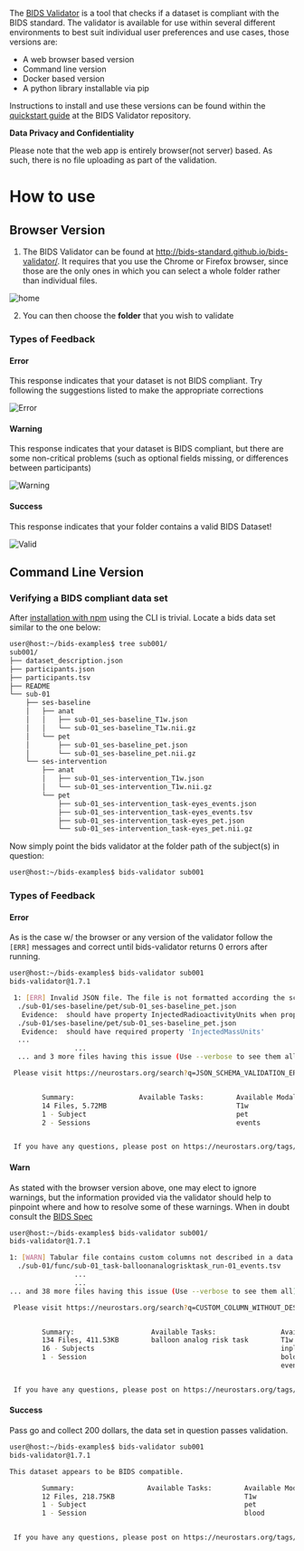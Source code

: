 The [BIDS Validator](https://github.com/bids-standard/bids-validator) is a tool
that checks if a dataset is compliant with the BIDS standard. The validator is
available for use within several different environments to best suit individual
user preferences and use cases, those versions are:

- A web browser based version
- Command line version
- Docker based version
- A python library installable via pip

Instructions to install and use these versions can be found within the
[quickstart guide](https://github.com/bids-standard/bids-validator#quickstart)
at the BIDS Validator repository.

**Data Privacy and Confidentiality**

Please note that the web app is entirely browser(not server) based. As such,
there is no file uploading as part of the validation.

# How to use

## Browser Version

1. The BIDS Validator can be found at
   <http://bids-standard.github.io/bids-validator/>. It requires that you use the
   Chrome or Firefox browser, since those are the only ones in which you can
   select a whole folder rather than individual files.

<!-- TODO grab that image and add to the repo -->
![home](https://i.imgur.com/YD38eTE.png)

2. You can then choose the **folder** that you wish to validate

### Types of Feedback

#### Error

This response indicates that your dataset is not BIDS compliant. Try following
the suggestions listed to make the appropriate corrections

<!-- TODO grab that image and add to the repo -->
![Error](https://i.imgur.com/PEz9hbd.png)

#### Warning

This response indicates that your dataset is BIDS compliant, but there are some
non-critical problems (such as optional fields missing, or differences between
participants)

<!-- TODO grab that image and add to the repo -->
![Warning](https://i.imgur.com/Gqwc1q9.png)

#### Success

This response indicates that your folder contains a valid BIDS Dataset!

<!-- TODO grab that image and add to the repo -->
![Valid](https://i.imgur.com/DPFVXOR.png)

## Command Line Version

### Verifying a BIDS compliant data set

After
[installation with npm](https://github.com/bids-standard/bids-validator#quickstart)
using the CLI is trivial. Locate a bids data set similar to the one below:

```bash
user@host:~/bids-examples$ tree sub001/
sub001/
├── dataset_description.json
├── participants.json
├── participants.tsv
├── README
└── sub-01
    ├── ses-baseline
    │   ├── anat
    │   │   ├── sub-01_ses-baseline_T1w.json
    │   │   └── sub-01_ses-baseline_T1w.nii.gz
    │   └── pet
    │       ├── sub-01_ses-baseline_pet.json
    │       └── sub-01_ses-baseline_pet.nii.gz
    └── ses-intervention
        ├── anat
        │   ├── sub-01_ses-intervention_T1w.json
        │   └── sub-01_ses-intervention_T1w.nii.gz
        └── pet
            ├── sub-01_ses-intervention_task-eyes_events.json
            ├── sub-01_ses-intervention_task-eyes_events.tsv
            ├── sub-01_ses-intervention_task-eyes_pet.json
            └── sub-01_ses-intervention_task-eyes_pet.nii.gz
```

Now simply point the bids validator at the folder path of the subject(s) in
question:

```bash
user@host:~/bids-examples$ bids-validator sub001
```

### Types of Feedback

#### Error

As is the case w/ the browser or any version of the validator follow the `[ERR]`
messages and correct until bids-validator returns 0 errors after running.

```bash
user@host:~/bids-examples$ bids-validator sub001
bids-validator@1.7.1

 1: [ERR] Invalid JSON file. The file is not formatted according the schema. (code: 55 - JSON_SCHEMA_VALIDATION_ERROR)
  ./sub-01/ses-baseline/pet/sub-01_ses-baseline_pet.json
   Evidence:  should have property InjectedRadioactivityUnits when property InjectedRadioactivity is present
  ./sub-01/ses-baseline/pet/sub-01_ses-baseline_pet.json
   Evidence:  should have required property 'InjectedMassUnits'
  ...
                ...
  ... and 3 more files having this issue (Use --verbose to see them all).

 Please visit https://neurostars.org/search?q=JSON_SCHEMA_VALIDATION_ERROR for existing conversations about this issue.


        Summary:                Available Tasks:        Available Modalities:
        14 Files, 5.72MB                                T1w
        1 - Subject                                     pet
        2 - Sessions                                    events


 If you have any questions, please post on https://neurostars.org/tags/bids.
```

#### Warn

As stated with the browser version above, one may elect to ignore warnings, but
the information provided via the validator should help to pinpoint where and how
to resolve some of these warnings. When in doubt consult the
[BIDS Spec](https://bids-specification.readthedocs.io/en/stable/)

```bash
user@host:~/bids-examples$ bids-validator sub001/
bids-validator@1.7.1

1: [WARN] Tabular file contains custom columns not described in a data dictionary (code: 82 - CUSTOM_COLUMN_WITHOUT_DESCRIPTION)
  ./sub-01/func/sub-01_task-balloonanalogrisktask_run-01_events.tsv
                ...
                ...
... and 38 more files having this issue (Use --verbose to see them all).

 Please visit https://neurostars.org/search?q=CUSTOM_COLUMN_WITHOUT_DESCRIPTION for existing conversations about this issue.


        Summary:                   Available Tasks:                Available Modalities:
        134 Files, 411.53KB        balloon analog risk task        T1w
        16 - Subjects                                              inplaneT2
        1 - Session                                                bold
                                                                   events


 If you have any questions, please post on https://neurostars.org/tags/bids.
```

#### Success

Pass go and collect 200 dollars, the data set in question passes validation.

```bash
user@host:~/bids-examples$ bids-validator sub001
bids-validator@1.7.1

This dataset appears to be BIDS compatible.

        Summary:                  Available Tasks:        Available Modalities:
        12 Files, 218.75KB                                T1w
        1 - Subject                                       pet
        1 - Session                                       blood


 If you have any questions, please post on https://neurostars.org/tags/bids
```
